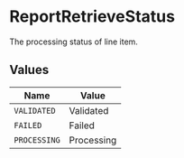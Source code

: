 # ReportRetrieveStatus

The processing status of line item.


## Values

| Name         | Value        |
| ------------ | ------------ |
| `VALIDATED`  | Validated    |
| `FAILED`     | Failed       |
| `PROCESSING` | Processing   |